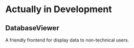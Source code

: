 # Actually in Development

## DatabaseViewer
A friendly frontend for display data to non-technical users.
